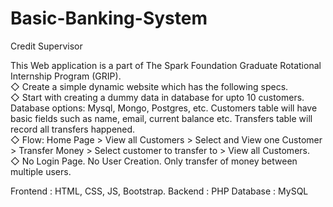 # Basic-Banking-System
Credit Supervisor 

This Web application is a part of The Spark Foundation Graduate Rotational Internship Program (GRIP).  
◇ Create a simple dynamic website which has the following specs.  
◇ Start with creating a dummy data in database for upto 10
   customers. Database options: Mysql, Mongo, Postgres, etc.
   Customers table will have basic fields such as name, email,
   current balance etc. Transfers table will record all transfers
   happened.      
◇ Flow: Home Page > View all Customers > Select and View one
   Customer > Transfer Money > Select customer to transfer to >
   View all Customers.  
◇ No Login Page. No User Creation. Only transfer of money
   between multiple users.
   
   
Frontend : HTML, CSS, JS, Bootstrap.
Backend : PHP
Database : MySQL
